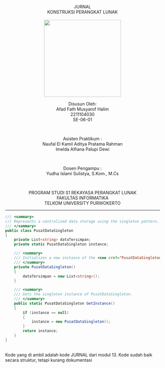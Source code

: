 <div align="center">
JURNAL <br>
KONSTRUKSI PERANGKAT LUNAK <br>
<!-- JUDUL -->
<br>

<img src="https://lac.telkomuniversity.ac.id/wp-content/uploads/2021/01/cropped-1200px-Telkom_University_Logo.svg-270x270.png" width="250px">

<br>

Disusun Oleh: <br>
Afad Fath Musyarof Halim <br>
2211104030 <br>
SE-06-01 <br>

<br>

Asisten Praktikum : <br>
Naufal El Kamil Aditya Pratama Rahman <br>
Imelda Alfiana Palupi Dewi <br>

<br>

Dosen Pengampu : <br>
Yudha Islami Sulistya, S.Kom., M.Cs <br>

<br>

PROGRAM STUDI S1 REKAYASA PERANGKAT LUNAK <br>
FAKULTAS INFORMATIKA <br> 
TELKOM UNIVERSITY PURWOKERTO <br>

</div>
<hr>

``` C#
/// <summary>
/// Represents a centralized data storage using the singleton pattern.
/// </summary>
public class PusatDataSingleton
{
    private List<string> dataTersimpan;
    private static PusatDataSingleton instance;

    /// <summary>
    /// Initializes a new instance of the <see cref="PusatDataSingleton"/> class.
    /// </summary>
    private PusatDataSingleton()
    {
        dataTersimpan = new List<string>();
    }

    /// <summary>
    /// Gets the singleton instance of PusatDataSingleton.
    /// </summary>
    public static PusatDataSingleton GetInstance()
    {
        if (instance == null)
        {
            instance = new PusatDataSingleton();
        }
        return instance;
    }
}
```

<br>
Kode yang di ambil adalah kode JURNAL dari modul 13. Kode sudah baik secara struktur, tetapi kurang dokumentasi